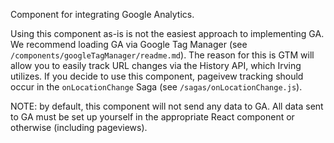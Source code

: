 Component for integrating Google Analytics.

Using this component as-is is not the easiest approach to implementing GA. We recommend loading GA via Google Tag Manager (see `/components/googleTagManager/readme.md`). The reason for this is GTM will allow you to easily track URL changes via the History API, which Irving utilizes. If you decide to use this component, pageivew tracking should occur in the `onLocationChange` Saga (see `/sagas/onLocationChange.js`).

NOTE: by default, this component will not send any data to GA. All data sent to GA must be set up yourself in the appropriate React component or otherwise (including pageviews).
